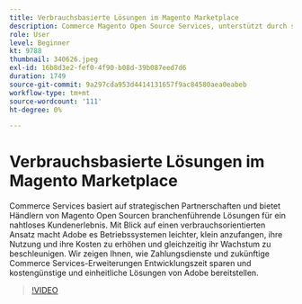 ```yaml
---
title: Verbrauchsbasierte Lösungen im Magento Marketplace
description: Commerce Magento Open Source Services, unterstützt durch strategische Partnerschaften, stattet Händler mit branchenführenden Lösungen aus, um ein nahtloses Käufererlebnis zu bieten… (Beschreibungen sollten zwischen 60 und 160 Zeichen lang sein).
role: User
level: Beginner
kt: 9788
thumbnail: 340626.jpeg
exl-id: 16b8d3e2-fef0-4f90-b08d-39b087eed7d6
duration: 1749
source-git-commit: 9a297cda953d4414131657f9ac84580aea0eabeb
workflow-type: tm+mt
source-wordcount: '111'
ht-degree: 0%

---
```


# Verbrauchsbasierte Lösungen im Magento Marketplace

Commerce Services basiert auf strategischen Partnerschaften und bietet Händlern von Magento Open Sourcen branchenführende Lösungen für ein nahtloses Kundenerlebnis. Mit Blick auf einen verbrauchsorientierten Ansatz macht Adobe es Betriebssystemen leichter, klein anzufangen, ihre Nutzung und ihre Kosten zu erhöhen und gleichzeitig ihr Wachstum zu beschleunigen. Wir zeigen Ihnen, wie Zahlungsdienste und zukünftige Commerce Services-Erweiterungen Entwicklungszeit sparen und kostengünstige und einheitliche Lösungen von Adobe bereitstellen.

>[!VIDEO](https://video.tv.adobe.com/v/340626/?quality=12&learn=on)
